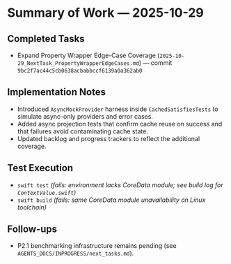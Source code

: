 # Summary of Work — 2025-10-29

## Completed Tasks
- Expand Property Wrapper Edge-Case Coverage (`2025-10-29_NextTask_PropertyWrapperEdgeCases.md`) — commit `9bc2f7ac44c5cb0638acbabbccf6139a0a362ab0`

## Implementation Notes
- Introduced `AsyncMockProvider` harness inside `CachedSatisfiesTests` to simulate async-only providers and error cases.
- Added async projection tests that confirm cache reuse on success and that failures avoid contaminating cache state.
- Updated backlog and progress trackers to reflect the additional coverage.

## Test Execution
- `swift test` *(fails: environment lacks CoreData module; see build log for `ContextValue.swift`)*
- `swift build` *(fails: same CoreData module unavailability on Linux toolchain)*

## Follow-ups
- P2.1 benchmarking infrastructure remains pending (see `AGENTS_DOCS/INPROGRESS/next_tasks.md`).

